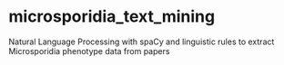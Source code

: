 # microsporidia_text_mining

Natural Language Processing with spaCy and linguistic rules to extract Microsporidia phenotype data from papers
